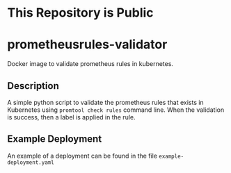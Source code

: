 # This Repository is Public

# prometheusrules-validator
Docker image to validate prometheus rules in kubernetes.

## Description

A simple python script to validate the prometheus rules that exists in Kubernetes
using `promtool check rules` command line. When the validation is success,
then a label is applied in the rule.

## Example Deployment

An example of a deployment can be found in the file `example-deployment.yaml` 
